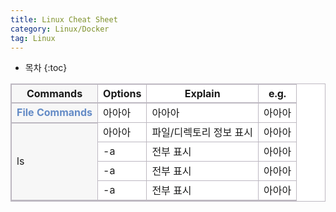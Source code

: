 ```yaml
---
title: Linux Cheat Sheet
category: Linux/Docker
tag: Linux
---
```









* 목차
{:toc}














<html>
  <head>
    <style type="text/css">
      .line{border-bottom: 1px solid #BDB8C1;}
      .line2{border-bottom: 2px solid #BDB8C1;}
      .line3{border-bottom: 1px solid #BDB8C1; background-color: #F7F7F7;}
      .line4{border-bottom: 2px solid #BDB8C1; background-color: #F7F7F7;}
      table, th, td {
         border:1px solid #BDB8C1;
         background-color: #FFFFFF;
       }
    </style>
   </head>
   <body>
     <table style="border-collapse:collapse">
       <tr><th class="line4" bgcolor="#F8F7F9">Commands</th><th class="line2">Options</th><th class="line2">Explain</th><th class="line2">e.g.</th></tr>
       <tr><td class="line4"><span style="color:#648BC6; font-weight: bold;">File Commands</span></td><td class="line">아아아</td><td class="line">아아아</td><td class="line">아아아</td></tr>
       <tr><td class="line4" rowspan="4">ls</td><td class="line">아아아</td><td class="line">파일/디렉토리 정보 표시</td><td class="line">아아아</td></tr>
       <tr><td class="line">-a</td><td class="line">전부 표시</td><td class="line">아아아</td></tr>
       <tr><td class="line">-a</td><td class="line">전부 표시</td><td class="line">아아아</td></tr>
       <tr><td class="line2">-a</td><td class="line2">전부 표시</td><td class="line2">아아아</td></tr>
    </table>
 </body>
 </html>
